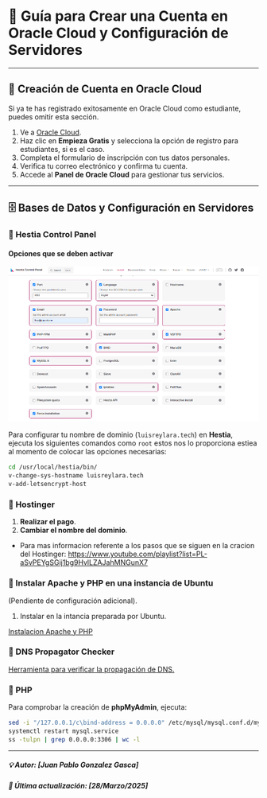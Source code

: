 # 🚀 Guía para Crear una Cuenta en Oracle Cloud y Configuración de Servidores

---

## 📖 Creación de Cuenta en Oracle Cloud
Si ya te has registrado exitosamente en Oracle Cloud como estudiante, puedes omitir esta sección.

1. Ve a [Oracle Cloud](https://www.oracle.com/cloud/).
2. Haz clic en **Empieza Gratis** y selecciona la opción de registro para estudiantes, si es el caso.
3. Completa el formulario de inscripción con tus datos personales.
4. Verifica tu correo electrónico y confirma tu cuenta.
5. Accede al **Panel de Oracle Cloud** para gestionar tus servicios.

---

## 🗄️ Bases de Datos y Configuración en Servidores



### 📌 Hestia Control Panel

#### Opciones que se deben activar
![HestianConfigt](image.png)

Para configurar tu nombre de dominio (`luisreylara.tech`) en **Hestia**, ejecuta los siguientes comandos como `root` estos nos lo proporciona estiea al momento de colocar las opciones necesarias:
```sh
cd /usr/local/hestia/bin/
v-change-sys-hostname luisreylara.tech
v-add-letsencrypt-host
```



### 📌 Hostinger
1. **Realizar el pago**.
2. **Cambiar el nombre del dominio**.

- Para mas informacion referente a los pasos que se siguen en la cracion del Hostinger: 
https://www.youtube.com/playlist?list=PL-aSvPEYgSGij1bg9HvlLZAJahMNGunX7

### 📌 Instalar Apache y PHP en una instancia de Ubuntu
(Pendiente de configuración adicional).
 
 1. Instalar en la intancia preparada por Ubuntu.

 [Instalacion Apache y PHP ](https://docs.oracle.com/en-us/iaas/developer-tutorials/tutorials/apache-on-ubuntu/01oci-ubuntu-apache-summary.htm)

### 📌 DNS Propagator Checker
[Herramienta para verificar la propagación de DNS.](https://www.whatsmydns.net)

### 📌 PHP
Para comprobar la creación de **phpMyAdmin**, ejecuta:
```sh
sed -i "/127.0.0.1/c\bind-address = 0.0.0.0" /etc/mysql/mysql.conf.d/mysqld.cnf
systemctl restart mysql.service
ss -tulpn | grep 0.0.0.0:3306 | wc -l
```

---



##### 💡 Autor: [Juan Pablo Gonzalez Gasca]
##### 📆 Última actualización: [28/Marzo/2025]

